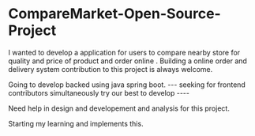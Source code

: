 # CompareMarket-Open-Source-Project
I wanted to develop a application for users to compare nearby store for quality and price of product and order online . Building a online order and delivery system contribution to this project is always  welcome.

Going to develop backed using java spring boot.
--- seeking for frontend contributors simultaneously try our best to develop ----

Need help in design and developement and analysis for this project.

Starting my learning and implements this.
